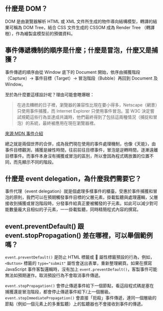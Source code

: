 ## 什麼是 DOM？

DOM 是由瀏覽器解析 HTML 或 XML 文件所生成的物件導向結構模型，轉譯的結果可稱為 DOM Tree，結合 CSS 文件生成的 CSSOM 成為 Render Tree （轉譯樹），作為繪製盒模型前的預備資料。

## 事件傳遞機制的順序是什麼；什麼是冒泡，什麼又是捕獲？

事件傳遞的順序由從 Window 底下的 Document 開始，依序由捕獲階段（Capture）-> 事件目標（Target）-> 冒泡階段（Bubble）再回到 Document 及 Window。

至於為什麼要這樣設計呢？理由可能會瞎爆眼：

> 在過去糟糕的日子裡，瀏覽器的兼容性比現在要小得多，Netscape（網景）只使用事件捕獲，而 Internet Explorer 只使用事件冒泡。當 W3C 決定嘗試規範這些行為並達成共識時，他們最終得到了包括這兩種情況（捕捉和冒泡）的系統，最終被應用在現在瀏覽器裡。

[來源:MDN 事件介紹](https://developer.mozilla.org/zh-CN/docs/Learn/JavaScript/Building_blocks/Events)

總之就是兩個世界的合併，成為我們現在使用的事件處理機制，也像《天能》，由事件目標觀測，捕獲是線性時間，往前前往目標事件，冒泡是逆轉時間，逐漸遠離目標事件。而事件本身沒有捕獲或冒泡的區別，所以會因為程式碼放置的位置不同，而先顯示不同的階段。

## 什麼是 event delegation，為什麼我們需要它？

事件代理（event delegation）就是個處理多樣事件的櫃臺。受惠於事件捕獲和冒泡的原則，我們可以在預期觸發事件目標的父層元素，掛載監聽與處理邏輯，父層接收到捕獲或冒泡階段時，分發事件給真正要被觸發的子元素。如此可以減少對可能數量龐大且相似的子元素，一一掛載監聽，同時精簡程式內容的撰寫。

## event.preventDefault() 跟 event.stopPropagation() 差在哪裡，可以舉個範例嗎？

`event.preventDefault()` 是防止 HTML 標籤或  屬性標籤預設的行為，例如，`<Button>` 標籤的 `type="submit"` 屬性會送出表單，重新整理網頁。如果在撰寫 JavaScript 事件客製邏輯時，沒有加上 `event.preventDefault()`，客製事件可能無法如預期運作。取消預設行為不會取消事件傳遞。

`event.stopPropagation()` 會停止傳遞事件給下一個節點，看這段程式碼是塞在捕獲還是冒泡階段，都會停止傳遞事件給下/上一個層級。`event.stopImmediatePropagation()` 會直接「扼殺」事件傳遞，連同一個層級的節點（例如一個元素上的多重監聽）上的監聽器也不會接收到事件的傳遞。
